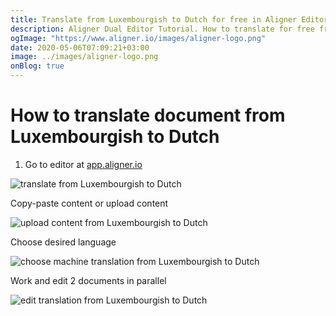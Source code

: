 ```yaml
---
title: Translate from Luxembourgish to Dutch for free in Aligner Editor
description: Aligner Dual Editor Tutorial. How to translate for free from Luxembourgish to Dutch. Aligner is multilingual document management platform. 
ogImage: "https://www.aligner.io/images/aligner-logo.png"
date: 2020-05-06T07:09:21+03:00
image: ../images/aligner-logo.png
onBlog: true
---
```


# How to translate document from Luxembourgish to Dutch

1. Go to editor at [app.aligner.io](https://app.aligner.io "Aligner App web page")

![translate from Luxembourgish to Dutch](../aligner-blank-editor.png "translate from Luxembourgish to Dutch")

Copy-paste content or upload content

![upload content from Luxembourgish to Dutch](../aligner-uploaded-document.png "upload content from Luxembourgish to Dutch")

Choose desired language

![choose machine translation from Luxembourgish to Dutch](../aligner-language-dropdown.png "choose machine translation from Luxembourgish to Dutch")

Work and edit 2 documents in parallel

![edit translation from Luxembourgish to Dutch](../aligner-double-sitded-editor.png "edit translation from Luxembourgish to Dutch")

